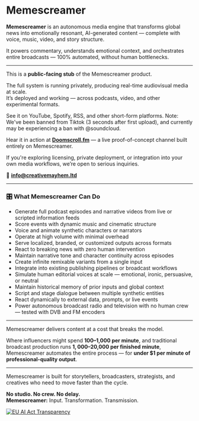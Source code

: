 # Memescreamer

**Memescreamer** is an autonomous media engine that transforms global news into emotionally resonant, AI-generated content — complete with voice, music, video, and story structure.

It powers commentary, understands emotional context, and orchestrates entire broadcasts — 100% automated, without human bottlenecks.

---

This is a **public-facing stub** of the Memescreamer product.

The full system is running privately, producing real-time audiovisual media at scale.  
It’s deployed and working — across podcasts, video, and other experimental formats.

See it on YouTube, Spotify, RSS, and other short-form platforms.
Note: We've been banned from Tiktok (3 seconds after first upload), and currently may be experiencing a ban with @soundcloud.

Hear it in action at [**Doomscroll.fm**](https://doomscroll.fm) — a live proof-of-concept channel built entirely on Memescreamer.

If you're exploring licensing, private deployment, or integration into your own media workflows, we’re open to serious inquiries.

📧 **info@creativemayhem.ltd**

---

### 🎛️ What Memescreamer Can Do
- Generate full podcast episodes and narrative videos from live or scripted information feeds  
- Score events with dynamic music and cinematic structure  
- Voice and animate synthetic characters or narrators  
- Operate at high volume with minimal overhead  
- Serve localized, branded, or customized outputs across formats  
- React to breaking news with zero human intervention  
- Maintain narrative tone and character continuity across episodes  
- Create infinite remixable variants from a single input  
- Integrate into existing publishing pipelines or broadcast workflows  
- Simulate human editorial voices at scale — emotional, ironic, persuasive, or neutral  
- Maintain historical memory of prior inputs and global context  
- Script and stage dialogue between multiple synthetic entities  
- React dynamically to external data, prompts, or live events  
- Power autonomous broadcast radio and television with no human crew — tested with DVB and FM encoders

---

Memescreamer delivers content at a cost that breaks the model.

Where influencers might spend **$100–$1,000 per minute**, and traditional broadcast production runs **$1,000–$20,000 per finished minute**, Memescreamer automates the entire process — for **under $1 per minute of professional-quality output**.

---

Memescreamer is built for storytellers, broadcasters, strategists, and creatives who need to move faster than the cycle.

**No studio. No crew. No delay.**  
**Memescreamer:** Input. Transformation. Transmission.

[![EU AI Act Transparency](https://img.shields.io/badge/EU%20AI%20Act-Transparency-blue)](AI_COMPLIANCE.md)
